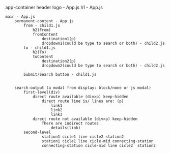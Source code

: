 app-container
    header
        logo - App.js
        h1 - App.js

    main - App.js
        permanent-content - App.js
            from - child1.js
                h2(From)
                fromContent
                    destination1(p)
                    dropdown1(could be type to search or both) - child2.js
            to - child1.js
                h2(To)
                toContent
                    destination2(p)
                    dropdown2(could be type to search or both) - child2.js

            Submit/Search button - child1.js


        search-output (a modal from display: block/none or js modal)
            first-level(div)
                direct route available (div>p) keep-hidden
                    direct route line is/ lines are: (p)
                        link1                            
                        link2                            
                        link3                            
                direct route not available (div>p) keep-hidden  
                    There are indirect routes 
                        details(link) 
            second-level
                    station1 cicle1 line cicle2 station2 
                    station1 cicle1 line cicle-mid connecting-station
                    connecting-station cicle-mid line cicle2  station2 



                    
